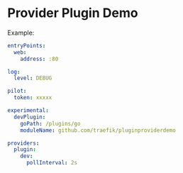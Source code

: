 # Provider Plugin Demo

Example:

```yaml
entryPoints:
  web:
    address: :80

log:
  level: DEBUG

pilot:
  token: xxxxx

experimental:
  devPlugin:
    goPath: /plugins/go
    moduleName: github.com/traefik/pluginproviderdemo

providers:
  plugin:
    dev:
      pollInterval: 2s
```

